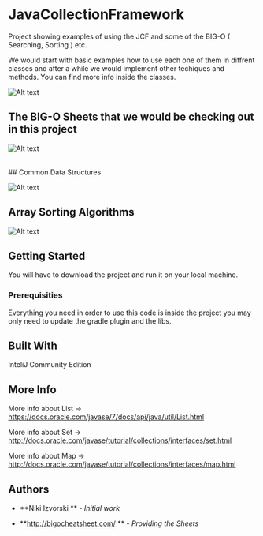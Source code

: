 # JavaCollectionFramework
Project showing examples of using the JCF and some of the BIG-O ( Searching, Sorting ) etc.

We would start with basic examples how to use each one of them in diffrent classes and after a while we
would implement other techiques and methods. You can find more info inside the classes.

![Alt text](http://pedrocardoso.eu/wp-content/uploads/2010/12/collectionsImpl.png "Java Cheat Sheet")
<br>
## The BIG-O Sheets that we would be checking out in this project

![Alt text](http://i.imgur.com/bvrcBFn.jpg "Big-O Chart")

<br>
## Common Data Structures

![Alt text](http://i.imgur.com/VVGlzbI.jpg "Data Structures")

## Array Sorting Algorithms

![Alt text](http://i.imgur.com/EjJRejF.jpg "Data Structures")


## Getting Started

You will have to download the project and run it on your local machine.

### Prerequisities

Everything you need in order to use this code is inside the project you may only need to update the gradle plugin and the libs.

## Built With

InteliJ Community Edition

## More Info

More info about List -> https://docs.oracle.com/javase/7/docs/api/java/util/List.html

More info about Set -> http://docs.oracle.com/javase/tutorial/collections/interfaces/set.html

More info about Map -> http://docs.oracle.com/javase/tutorial/collections/interfaces/map.html

## Authors

* **Niki Izvorski ** - *Initial work*

* **http://bigocheatsheet.com/ ** - *Providing the Sheets*
